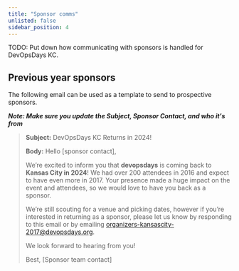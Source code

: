 ```yaml
---
title: "Sponsor comms"
unlisted: false
sidebar_position: 4
---
```


TODO: Put down how communicating with sponsors is handled for DevOpsDays KC.

## Previous year sponsors

The following email can be used as a template to send to prospective sponsors.

***Note: Make sure you update the Subject, Sponsor Contact, and who it's from***

> **Subject:** DevOpsDays KC Returns in 2024!
>
> **Body:**
> Hello [sponsor contact],
>
> We’re excited to inform you that **devopsdays** is coming back to **Kansas City in 2024**! We had over 200 attendees in 2016 and expect to have even more in 2017. Your presence made a huge impact on the event and attendees, so we would love to have you back as a sponsor.
>
> We’re still scouting for a venue and picking dates, however if you’re interested in returning as a sponsor, please let us know by responding to this email or by emailing organizers-kansascity-2017@devopsdays.org.
>
> We look forward to hearing from you!
>
> Best,
> [Sponsor team contact]